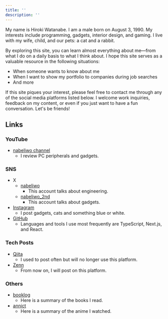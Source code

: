 ```yaml
---
title: ''
description: ''
---
```


My name is Hiroki Watanabe. I am a male born on August 3, 1990. My interests include programming, gadgets, interior design, and gaming. I live with my wife, child, and our pets: a cat and a rabbit.

By exploring this site, you can learn almost everything about me—from what I do on a daily basis to what I think about. I hope this site serves as a valuable resource in the following situations:

- When someone wants to know about me
- When I want to show my portfolio to companies during job searches
- And more

If this site piques your interest, please feel free to contact me through any of the social media platforms listed below. I welcome work inquiries, feedback on my content, or even if you just want to have a fun conversation. Let's be friends!

## Links

### YouTube

- [nabeliwo channel](https://www.youtube.com/@nabeliwo)
  - I review PC peripherals and gadgets.

### SNS

- X
  - [nabeliwo](https://twitter.com/nabeliwo)
    - This account talks about engineering.
  - [nabeliwo_2nd](https://twitter.com/nabeliwo_2nd)
    - This account talks about gadgets.
- [Instagram](https://www.instagram.com/nabeliwo)
  - I post gadgets, cats and something blue or white.
- [GitHub](https://github.com/nabeliwo)
  - Languages and tools I use most frequently are TypeScript, Next.js, and React.

### Tech Posts

- [Qiita](https://qiita.com/nabeliwo)
  - I used to post often but will no longer use this platform.
- [Zenn](https://zenn.dev/nabeliwo)
  - From now on, I will post on this platform.

### Others

- [booklog](https://booklog.jp/users/nabeliwo)
  - Here is a summary of the books I read.
- [annict](https://annict.com/@nabeliwo)
  - Here is a summary of the anime I watched.
